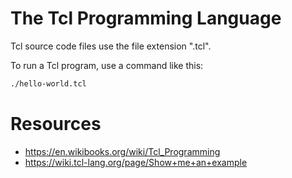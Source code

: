 # The Tcl Programming Language

Tcl source code files use the file extension ".tcl".

To run a Tcl program, use a command like this:
```bash
./hello-world.tcl
```

# Resources
- https://en.wikibooks.org/wiki/Tcl_Programming
- https://wiki.tcl-lang.org/page/Show+me+an+example
